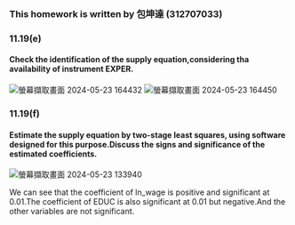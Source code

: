### This homework is written by 包坤達 (312707033)
### 11.19(e)
#### Check the identification of the supply equation,considering tha availability of instrument EXPER.
![螢幕擷取畫面 2024-05-23 164432](https://github.com/HWTeng-Course/202402-Financial-Econometrics/assets/162653388/e77a3fe8-03a0-4053-8bd7-12aa17da6801)
![螢幕擷取畫面 2024-05-23 164450](https://github.com/HWTeng-Course/202402-Financial-Econometrics/assets/162653388/cb8db338-51ed-4ec0-a9af-f80ccf32d09a)



### 11.19(f)
#### Estimate the supply equation by two-stage least squares, using software designed for this purpose.Discuss the signs and significance of the estimated coefficients.

![螢幕擷取畫面 2024-05-23 133940](https://github.com/HWTeng-Course/202402-Financial-Econometrics/assets/162653388/04856793-297c-454a-b08b-ea4725183b02)

We can see that the coefficient of  ln_wage is positive and significant at 0.01.The coefficient of EDUC is also significant at 0.01 but negative.And the other variables are not significant.

